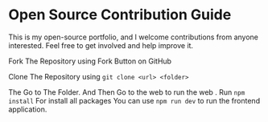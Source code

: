# Open Source Contribution Guide
This is my open-source portfolio, and I welcome contributions from anyone interested. Feel free to get involved and help improve it.


Fork The Repository using Fork Button on GitHub 

Clone The Repository using
`git clone <url> <folder>`

The Go to The Folder. And Then Go to the web to run the web .
Run `npm install` For install all packages
You can use `npm run dev` to run the frontend application.


